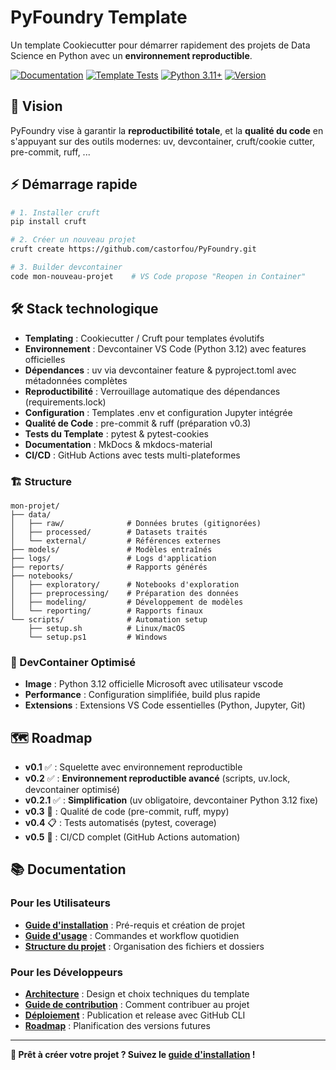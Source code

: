 # PyFoundry Template

Un template Cookiecutter pour démarrer rapidement des projets de Data Science en Python avec un **environnement reproductible**.

[![Documentation](https://img.shields.io/badge/docs-mkdocs-blue)](https://castorfou.github.io/PyFoundry)
[![Template Tests](https://github.com/castorfou/PyFoundry/actions/workflows/test.yml/badge.svg)](https://github.com/castorfou/PyFoundry/actions/workflows/test.yml)
[![Python 3.11+](https://img.shields.io/badge/python-3.11+-blue.svg)](https://www.python.org/downloads/)
[![Version](https://img.shields.io/badge/version-v0.2-green.svg)](https://github.com/castorfou/PyFoundry/releases/tag/v0.2.0)

## 🚀 Vision

PyFoundry vise à garantir la **reproductibilité totale**, et la **qualité du code** en s'appuyant sur des outils modernes: uv, devcontainer, cruft/cookie cutter, pre-commit, ruff, ...

## ⚡ Démarrage rapide

```bash
# 1. Installer cruft
pip install cruft

# 2. Créer un nouveau projet
cruft create https://github.com/castorfou/PyFoundry.git

# 3. Builder devcontainer 
code mon-nouveau-projet    # VS Code propose "Reopen in Container"
```

## 🛠️ Stack technologique

- **Templating** : Cookiecutter / Cruft pour templates évolutifs
- **Environnement** : Devcontainer VS Code (Python 3.12) avec features officielles
- **Dépendances** : uv via devcontainer feature & pyproject.toml avec métadonnées complètes
- **Reproductibilité** : Verrouillage automatique des dépendances (requirements.lock)
- **Configuration** : Templates .env et configuration Jupyter intégrée
- **Qualité de Code** : pre-commit & ruff (préparation v0.3)
- **Tests du Template** : pytest & pytest-cookies
- **Documentation** : MkDocs & mkdocs-material
- **CI/CD** : GitHub Actions avec tests multi-plateformes

### 🏗️ Structure 
```
mon-projet/
├── data/
│   ├── raw/              # Données brutes (gitignorées)
│   ├── processed/        # Datasets traités
│   └── external/         # Références externes
├── models/               # Modèles entraînés
├── logs/                 # Logs d'application
├── reports/              # Rapports générés
├── notebooks/
│   ├── exploratory/      # Notebooks d'exploration
│   ├── preprocessing/    # Préparation des données
│   ├── modeling/         # Développement de modèles
│   └── reporting/        # Rapports finaux
└── scripts/              # Automation setup
    ├── setup.sh          # Linux/macOS
    └── setup.ps1         # Windows
```

### 🎯 DevContainer Optimisé
- **Image** : Python 3.12 officielle Microsoft avec utilisateur vscode
- **Performance** : Configuration simplifiée, build plus rapide
- **Extensions** : Extensions VS Code essentielles (Python, Jupyter, Git)

## 🗺️ Roadmap

- **v0.1** ✅ : Squelette avec environnement reproductible
- **v0.2** ✅ : **Environnement reproductible avancé** (scripts, uv.lock, devcontainer optimisé)
- **v0.2.1** ✅ : **Simplification** (uv obligatoire, devcontainer Python 3.12 fixe)
- **v0.3** 🚧 : Qualité de code (pre-commit, ruff, mypy)
- **v0.4** 📋 : Tests automatisés (pytest, coverage)
- **v0.5** 🎯 : CI/CD complet (GitHub Actions automation)


## 📚 Documentation

### Pour les Utilisateurs
- **[Guide d'installation](user/installation.md)** : Pré-requis et création de projet
- **[Guide d'usage](user/usage.md)** : Commandes et workflow quotidien  
- **[Structure du projet](user/structure.md)** : Organisation des fichiers et dossiers

### Pour les Développeurs  
- **[Architecture](dev/architecture.md)** : Design et choix techniques du template
- **[Guide de contribution](dev/contributing.md)** : Comment contribuer au projet
- **[Déploiement](dev/deployment.md)** : Publication et release avec GitHub CLI
- **[Roadmap](dev/roadmap.md)** : Planification des versions futures

---

**🚀 Prêt à créer votre projet ? Suivez le [guide d'installation](user/installation.md) !**